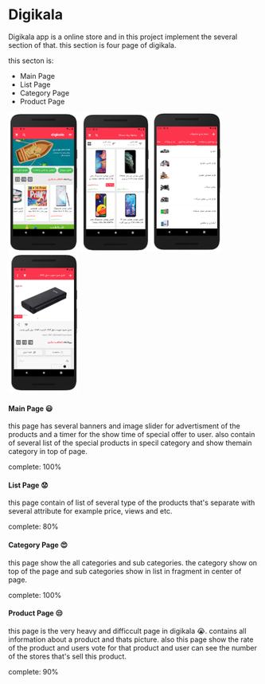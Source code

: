 # Digikala
Digikala app is a online store and in this project implement the several section of that. this section is four page of digikala.

this secton is:
*  Main Page
*  List Page
*  Category Page
*  Product Page

<img src="main.PNG"  width="140" height="280"> <img src="list.PNG"  width="140" height="280"> <img src="category.PNG"  width="140" height="280"> <img src="product.PNG"  width="140" height="280">

#### Main Page :smiley:
this page has several banners and image slider for advertisment of the products and a timer for the show time of special offer to user. also contain of several list of the special products in specil category and show themain category in top of page.

complete: 100%

#### List Page :worried:
this page contain of list of several type of the products that's separate with several attribute for example price, views and etc.

complete: 80%

#### Category Page :heart_eyes:
this page show the all categories and sub categories. the category show on top of the page and sub categories show in list in fragment in center of page.

complete: 100%

#### Product Page :unamused:
this page is the very heavy and difficcult page in digikala :sob:. contains all information about a product and thats picture. also this page show the rate of the product and users vote for that product and user can see the number of the stores that's sell this product.

complete: 90%